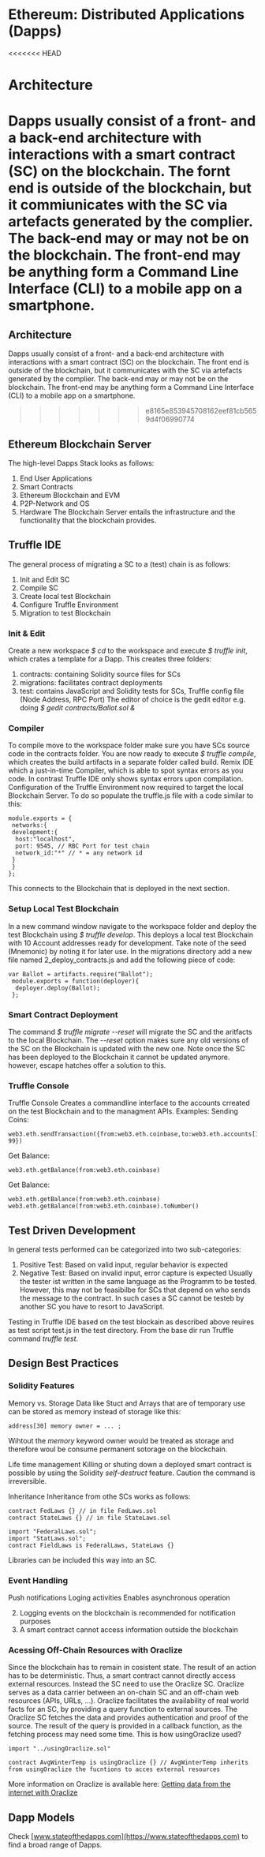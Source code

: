 # Ethereum: Distributed Applications (Dapps)
<<<<<<< HEAD
# Architecture
Dapps usually consist of a front- and a back-end architecture with interactions with a smart contract (SC) on the blockchain. The fornt end is outside of the blockchain, but it commiunicates with the SC via artefacts generated by the complier. The back-end may or may not be on the blockchain. The front-end may be anything form a Command Line Interface (CLI) to a mobile app on a smartphone.
=======
## Architecture
Dapps usually consist of a front- and a back-end architecture with interactions with a smart contract (SC) on the blockchain. The front end is outside of the blockchain, but it communicates with the SC via artefacts generated by the complier. The back-end may or may not be on the blockchain. The front-end may be anything form a Command Line Interface (CLI) to a mobile app on a smartphone.
>>>>>>> e8165e853945708162eef81cb5659d4f06990774

## Ethereum Blockchain Server
The high-level Dapps Stack looks as follows:
1. End User Applications
2. Smart Contracts
3. Ethereum Blockchain and EVM
4. P2P-Network and OS
5. Hardware
The Blockchain Server entails the infrastructure and the functionality that the blockchain provides.

## Truffle IDE

The general process of migrating a SC to a (test) chain is as follows:
1. Init and Edit SC
2. Compile SC
3. Create local test Blockchain
4. Configure Truffle Environment
5. Migration to test Blockchain

### Init & Edit
Create a new workspace *$ cd* to the workspace and execute *$ truffle init*, which crates a template for a Dapp. This creates three folders:
1. contracts: containing Solidity source files for SCs
2. migrations: facilitates contract deployments
3. test: contains JavaScript and Solidity tests for SCs, Truffle config file (Node Address, RPC Port)
The editor of choice is the gedit editor e.g. doing *$ gedit contracts/Ballot.sol &* 


### Compiler
To compile move to the workspace folder make sure you have SCs source code in the contracts folder. You are now ready to execute *$ truffle compile*, which creates the build artifacts in a separate folder called build. Remix IDE which a just-in-time Compiler, which is able to spot syntax errors as you code. In contrast Truffle IDE only shows syntax errors upon compilation.
Configuration of the Truffle Environment now required to target the local Blockchain Server. To do so populate the truffle.js file with a code similar to this:
~~~
module.exports = {
 networks:{
 development:{
  host:"localhost",
  port: 9545, // RBC Port for test chain
  network_id:"*" // * = any network id 
 }
 }
};
~~~
This connects to the Blockchain that is deployed in the next section.

### Setup Local Test Blockchain
In a new command window navigate to the workspace folder and deploy the test Blockchain using *$ truffle develop*. This deploys a local test Blockchain with 10 Account addresses ready for development. Take note of the seed (Mnemonic) by noting it for later use.
In the migrations directory add a new file named 2_deploy_contracts.js and add the following piece of code:
~~~
var Ballot = artifacts.require("Ballot");
 module.exports = function(deployer){
  deployer.deploy(Ballot);
 };
~~~

### Smart Contract Deployment
The command *$ truffle migrate --reset* will migrate the SC and the aritfacts to the local Blockchain. The *--reset* option makes sure any old versions of the SC on the Blockchain is updated with the new one. Note once the SC has been deployed to the Blockchain it cannot be updated anymore. however, escape hatches offer a solution to this.

### Truffle Console
Truffle Console Creates a commandline interface to the accounts crreated on the test Blockchain and to the managment APIs. Examples:
Sending Coins:
~~~
web3.eth.sendTransaction({from:web3.eth.coinbase,to:web3.eth.accounts[1],value: 99})
~~~
Get Balance:
~~~
web3.eth.getBalance(from:web3.eth.coinbase)
~~~
Get Balance:
~~~
web3.eth.getBalance(from:web3.eth.coinbase)
web3.eth.getBalance(from:web3.eth.coinbase).toNumber()
~~~

## Test Driven Development
In general tests performed can be categorized into two sub-categories:
1. Positive Test: Based on valid input, regular behavior is expected
2. Negative Test: Based on invalid input, error capture is expected
Usually the tester ist written in the same language as the Programm to be tested. However, this may not be feasibilbe for SCs that depend on who sends the message to the contract. In such cases a SC cannot be testeb by another SC you have to resort to JavaScript. 

Testing in Truffle IDE based on the test blockain as described above reuires as test script test.js in the test directory. From the base dir run Truffle command *truffle test*.

## Design Best Practices
### Solidity Features
Memory vs. Storage 
Data like Stuct and Arrays that are of temporary use can be stored as memory instead of storage like this:
~~~
address[30] memory owner = ... ;
~~~
Wihtout the *memory* keyword owner would be treated as storage and therefore woul be consume permanent sotorage on the blockchain.

Life time management
Killing or shuting down a deployed smart contract is possible by using the Solidity *self-destruct* feature. Caution the command is irreversible.

Inheritance
Inheritance from othe SCs works as follows:
~~~
contract FedLaws {} // in file FedLaws.sol
contract StateLaws {} // in file StateLaws.sol

import "FederalLaws.sol";
import "StatLaws.sol";
contract FieldLaws is FederalLaws, StateLaws {}
~~~
Libraries can be included this way into an SC.
    
###  Event Handling
Push notifications
Loging activities
Enables asynchronous operation

2. Logging events on the blockchain is recommended for notification purposes
3. A smart contract cannot access information outside the blockchain 

### Acessing Off-Chain Resources with Oraclize
Since the blockchain has to remain in cosistent state. The result of an action has to be deterministic. Thus, a smart contract cannot directly access external resources. Instead the SC need to use the Oraclize SC.
Oraclize serves as a data carrier between an on-chain SC and an off-chain web resources (APIs, URLs, ...). Oraclize facilitates the availability of real world facts for an SC, by providing a query function to external sources. The Oraclize SC fetches the data and provides authentication and proof of the source. The result of the query is provided in a callback function, as the fetching process may need some time. 
This is how usingOraclize used?
~~~
import "../usingOraclize.sol"

contract AvgWinterTemp is usingOraclize {} // AvgWinterTemp inherits from usingOraclize the fucntions to acces external resources
~~~
More information on Oraclize is available here: [Getting data from the internet with Oraclize](https://ethereumdev.io/getting-data-internet-oraclize/)

## Dapp Models
Check [www.stateofthedapps.com](https://www.stateofthedapps.com) to find a broad range of Dapps.




